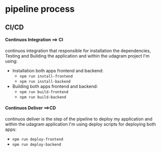 # pipeline process

## CI/CD

#### Continuos Integration ==> CI 
continuos integration that responsible for installation the dependencies, Testing and Building the application and within the udagram project I'm using:
* Installation both apps frontend and 
backend:
    - ` npm run install-frontend `
    - ` npm run install-backend `
* Building both apps frontend and backend:
    - `npm run build-frontend`
    - `npm run build-backend`

#### Continuos Deliver ==>CD 
continuos deliver is the step of the pipeline to deploy my application and within the udagram application I'm using deploy scripts for deploying both apps:
- `npm run deploy-frontend` 
- `npm run deploy-backend` 